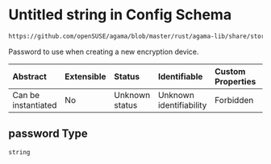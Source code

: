 # Untitled string in Config Schema

```txt
https://github.com/openSUSE/agama/blob/master/rust/agama-lib/share/storage.schema.json#/$defs/encryptionLuks2/properties/luks2/properties/password
```

Password to use when creating a new encryption device.

| Abstract            | Extensible | Status         | Identifiable            | Custom Properties | Additional Properties | Access Restrictions | Defined In                                                          |
| :------------------ | :--------- | :------------- | :---------------------- | :---------------- | :-------------------- | :------------------ | :------------------------------------------------------------------ |
| Can be instantiated | No         | Unknown status | Unknown identifiability | Forbidden         | Allowed               | none                | [storage.schema.json\*](storage.schema.json "open original schema") |

## password Type

`string`
